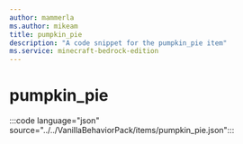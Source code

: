 ```yaml
---
author: mammerla
ms.author: mikeam
title: pumpkin_pie
description: "A code snippet for the pumpkin_pie item"
ms.service: minecraft-bedrock-edition
---
```


# pumpkin_pie

:::code language="json" source="../../VanillaBehaviorPack/items/pumpkin_pie.json":::
